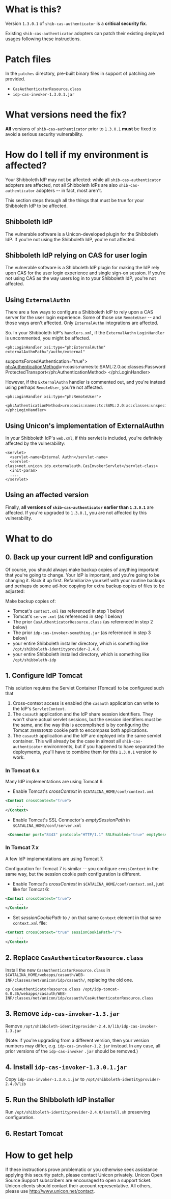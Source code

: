 # What is this?

Version `1.3.0.1` of `shib-cas-authenticator` is a **critical security fix**.

Existing `shib-cas-authenticator` adopters can patch their existing deployed usages following these instructions.

# Patch files

In the `patches` directory, pre-built binary files in support of patching are provided.

* `CasAuthenticatorResource.class`
* `idp-cas-invoker-1.3.0.1.jar`

# What versions need the fix?

**All** versions of `shib-cas-authenticator` prior to `1.3.0.1` **must** be fixed to avoid a serious security vulnerability.

# How do I tell if my environment is affected?

Your Shibboleth IdP may not be affected: while all `shib-cas-authenticator` adopters are affected, not all Shibboleth IdPs are also `shib-cas-authenticator` adopters -- in fact, most aren't.

This section steps through all the things that must be true for your Shibboleth IdP to be affected.

## Shibboleth IdP

The vulnerable software is a Unicon-developed plugin for the Shibboleth IdP.  If you're not using the Shibboleth IdP, you're not affected.

## Shibboleth IdP relying on CAS for user login

The vulnerable software is a Shibboleth IdP plugin for making the IdP rely upon CAS for the user login experience and single sign-on session.  If you're not using CAS as the way users log in to your Shibboleth IdP, you're not affected.

## Using `ExternalAuthn`

There are a few ways to configure a Shibboleth IdP to rely upon a  CAS server for the user login experience.  Some of those use `RemoteUser` -- and those ways aren't affected.  Only `ExternalAuthn` integrations are affected.

So.  In your Shibboleth IdP's `handlers.xml`, if the `ExternalAuthn` `LoginHandler` is uncommented, you might be affected.

    
    <ph:LoginHandler xsi:type="ph:ExternalAuthn" externalAuthnPath="/authn/external"
supportsForcedAuthentication="true">
      <ph:AuthenticationMethod>urn:oasis:names:tc:SAML:2.0:ac:classes:PasswordProtectedTransport</ph:AuthenticationMethod>
    </ph:LoginHandler>
    

However, if the `ExternalAuthn` handler is commented out, and you're instead using perhaps `RemoteUser`, you're not affected.

    <ph:LoginHandler xsi:type="ph:RemoteUser">
      <ph:AuthenticationMethod>urn:oasis:names:tc:SAML:2.0:ac:classes:unspecified</ph:AuthenticationMethod>
    </ph:LoginHandler>
    

## Using Unicon's implementation of ExternalAuthn

In your Shibboleth IdP's `web.xml`, if this servlet is included, you're definitely affected by the vulnerability:

    
    <servlet>
      <servlet-name>External Authn</servlet-name>
      <servlet-class>net.unicon.idp.externalauth.CasInvokerServlet</servlet-class>
      <init-param>
      ....
    </servlet>
    

## Using an affected version

Finally, **all versions of `shib-cas-authenticator` earlier than `1.3.0.1`** are affected.  If you're upgraded to `1.3.0.1`, you are not affected by this vulnerability.

#  What to do

## 0. Back up your current IdP and configuration

Of course, you should always make backup copies of anything important that you're going to change.  Your IdP is important, and you're going to be changing it.  Back it up first.  Refamiliarize yourself with your routine backups and perhaps do some ad-hoc copying for extra backup copies of files to be adjusted:

Make backup copies of:

* Tomcat's `context.xml` (as referenced in step 1 below)
* Tomcat's `server.xml` (as referenced in step 1 below)
* The prior `CasAuthenticatorResource.class` (as referenced in step 2 below)
* The prior `idp-cas-invoker-something.jar` (as referenced in step 3 below)
* your entire Shibboleth installer directory, which is something like `/opt/shibboleth-identityprovider-2.4.0`
* your entire Shibboleth installed directory, which is something like `/opt/shibboleth-idp`

## 1. Configure IdP Tomcat 

This solution requires the Servlet Container (Tomcat) to be configured such that

1. Cross-context access is enabled (the `casauth` application can write to the IdP's `ServletContext`.
2. The `casauth` application and the IdP share session identifiers.  They won't share actual servlet sessions, but the session identifiers must be the same, and the way this is accomplished is by configuring the Tomcat `JSESSIONID` cookie path to encompass both applications.
3. The `casauth` application and the IdP are deployed into the same servlet container.  This will already be the case in almost all `shib-cas-authenticator` environments, but if you happened to have separated the deployments, you'll have to combine them for this `1.3.0.1` version to work.



### In Tomcat 6.x

Many IdP implementations are using Tomcat 6.


* Enable Tomcat's *crossContext* in `$CATALINA_HOME/conf/context.xml`

```xml
<Context crossContext="true">
     ...
</Context>
```

* Enable Tomcat's SSL Connector's *emptySessionPath* in `$CATALINA_HOME/conf/server.xml`

```xml
 <Connector port="8443" protocol="HTTP/1.1" SSLEnabled="true" emptySessionPath="true" .../>
```


### In Tomcat 7.x

A few IdP implementations are using Tomcat 7.

Configuration for Tomcat 7 is similar -- you configure `crossContext` in the same way, but the session cookie path configuration is different.

* Enable Tomcat's *crossContext* in `$CATALINA_HOME/conf/context.xml`, just like for Tomcat 6: 

```xml
<Context crossContext="true">
     ...
</Context>
```

* Set *sessionCookiePath* to `/` on that same `Context` element in that same `context.xml` file:

```xml
<Context crossContext="true" sessionCookiePath="/">
     ...
</Context>
```




## 2. Replace `CasAuthenticatorResource.class`

Install the new `CasAuthenticatorResource.class` in `$CATALINA_HOME/webapps/casauth/WEB-INF/classes/net/unicon/idp/casauth/`, replacing the old one.

    cp CasAuthenticatorResource.class /opt/idp-tomcat-6.0.36/webapps/casauth/WEB-INF/classes/net/unicon/idp/casauth/CasAuthenticatorResource.class


## 3. Remove `idp-cas-invoker-1.3.jar`

Remove `/opt/shibboleth-identityprovider-2.4.0/lib/idp-cas-invoker-1.3.jar`

(Note: if you're upgrading from a different version, then your version numbers may differ, e.g. `idp-cas-invoker-1.2.jar` instead.  In any case, all prior versions of the `idp-cas-invoker` `.jar` should be removed.)


## 4. Install `idp-cas-invoker-1.3.0.1.jar`

Copy `idp-cas-invoker-1.3.0.1.jar` to  `/opt/shibboleth-identityprovider-2.4.0/lib`


## 5. Run the Shibboleth IdP installer

Run `/opt/shibboleth-identityprovider-2.4.0/install.sh` preserving configuration.


## 6. Restart Tomcat


# How to get help

If these instructions prove problematic or you otherwise seek assistance applying this security patch, please contact Unicon privately.  Unicon Open Source Support subscribers are encouraged to open a support ticket.  Unicon clients should contact their account representative.  All others, please use http://www.unicon.net/contact.
